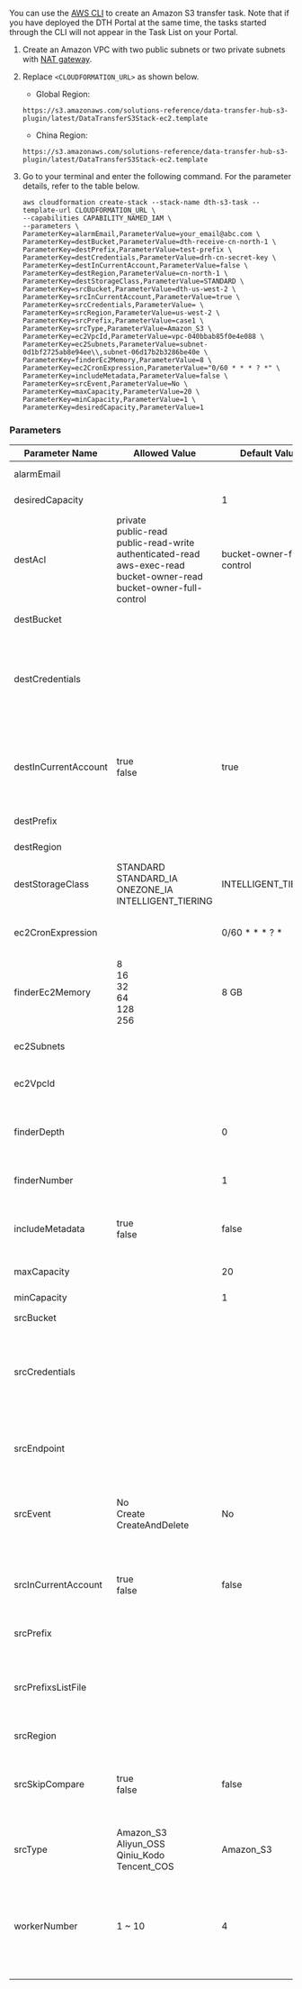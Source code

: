 You can use the [AWS CLI][aws-cli] to create an Amazon S3 transfer task. Note that if you have deployed the DTH Portal at the same time, the tasks started through the CLI will not appear in the Task List on your Portal.

1. Create an Amazon VPC with two public subnets or two private subnets with [NAT gateway][nat].

2. Replace `<CLOUDFORMATION_URL>` as shown below.

    - Global Region: 
    ```
    https://s3.amazonaws.com/solutions-reference/data-transfer-hub-s3-plugin/latest/DataTransferS3Stack-ec2.template
    ```
    - China Region: 
    ```
    https://s3.amazonaws.com/solutions-reference/data-transfer-hub-s3-plugin/latest/DataTransferS3Stack-ec2.template
    ```

3. Go to your terminal and enter the following command. For the parameter details, refer to the table below.

    ```shell
    aws cloudformation create-stack --stack-name dth-s3-task --template-url CLOUDFORMATION_URL \
    --capabilities CAPABILITY_NAMED_IAM \
    --parameters \
    ParameterKey=alarmEmail,ParameterValue=your_email@abc.com \
    ParameterKey=destBucket,ParameterValue=dth-receive-cn-north-1 \
    ParameterKey=destPrefix,ParameterValue=test-prefix \
    ParameterKey=destCredentials,ParameterValue=drh-cn-secret-key \
    ParameterKey=destInCurrentAccount,ParameterValue=false \
    ParameterKey=destRegion,ParameterValue=cn-north-1 \
    ParameterKey=destStorageClass,ParameterValue=STANDARD \
    ParameterKey=srcBucket,ParameterValue=dth-us-west-2 \
    ParameterKey=srcInCurrentAccount,ParameterValue=true \
    ParameterKey=srcCredentials,ParameterValue= \
    ParameterKey=srcRegion,ParameterValue=us-west-2 \
    ParameterKey=srcPrefix,ParameterValue=case1 \
    ParameterKey=srcType,ParameterValue=Amazon_S3 \
    ParameterKey=ec2VpcId,ParameterValue=vpc-040bbab85f0e4e088 \
    ParameterKey=ec2Subnets,ParameterValue=subnet-0d1bf2725ab8e94ee\\,subnet-06d17b2b3286be40e \
    ParameterKey=finderEc2Memory,ParameterValue=8 \
    ParameterKey=ec2CronExpression,ParameterValue="0/60 * * * ? *" \
    ParameterKey=includeMetadata,ParameterValue=false \
    ParameterKey=srcEvent,ParameterValue=No \
    ParameterKey=maxCapacity,ParameterValue=20 \
    ParameterKey=minCapacity,ParameterValue=1 \
    ParameterKey=desiredCapacity,ParameterValue=1
    ```
### Parameters

| Parameter Name | Allowed Value | Default Value | Description |
| --- | --- | --- | --- |
| alarmEmail |  |  | An email to which errors will be sent
| desiredCapacity |  | 1 | Desired capacity for Auto Scaling Group
| destAcl | private <br> public-read <br> public-read-write <br> authenticated-read <br> aws-exec-read <br> bucket-owner-read <br> bucket-owner-full-control | bucket-owner-full-control | Destination access control list
| destBucket |  |  | Destination bucket name
| destCredentials |  |  | Secret name in Secrets Manager used to keep AK/SK credentials for destination bucket. Leave it blank if the destination bucket is in the current account
| destInCurrentAccount | true <br> false | true | Indicates whether the destination bucket is in current account. If not, you should provide a credential with read and write access
| destPrefix |  |  | Destination prefix (Optional)
| destRegion |  |  | Destination region name
| destStorageClass | STANDARD <br> STANDARD_IA <br> ONEZONE_IA <br> INTELLIGENT_TIERING | INTELLIGENT_TIERING | Destination storage class, which defaults to INTELLIGENT_TIERING
| ec2CronExpression |  | 0/60 * * * ? * | Cron expression for EC2 Finder task <br> "" for one time transfer. |
| finderEc2Memory | 8 <br> 16 <br> 32 <br> 64 <br> 128 <br> 256 | 8 GB| The amount of memory (in GB) used by the Finder task.
| ec2Subnets |  |  | Two public subnets or two private subnets with [NAT gateway][nat] |
| ec2VpcId |  |  | VPC ID to run EC2 task, for example, vpc-bef13dc7
| finderDepth |  | 0 | Depth of sub folders to compare in parallel. 0 means comparing all objects in sequence
| finderNumber |  | 1 | The number of finder threads to run in parallel
| includeMetadata | true <br> false | false | Indicates whether to add replication of object metadata. If true, there will be additional API calls.
| maxCapacity |  | 20 | Maximum capacity for Auto Scaling Group
| minCapacity |  | 1 | Minimum capacity for Auto Scaling Group
| srcBucket |  |  | Source bucket name
| srcCredentials |  |  | Secret name in Secrets Manager used to keep AK/SK credentials for Source Bucket. Leave it blank if source bucket is in the current account or source is open data
| srcEndpoint |  |  | Source Endpoint URL (Optional). Leave it blank unless you want to provide a custom Endpoint URL
| srcEvent | No <br> Create <br> CreateAndDelete | No | Whether to enable S3 Event to trigger the replication. Note that S3Event is only applicable if source is in the current account
| srcInCurrentAccount | true <br> false | false | Indicates whether the source bucket is in the current account. If not, you should provide a credential with read access
| srcPrefix |  |  | Source prefix (Optional)
| srcPrefixsListFile |  |  | Source prefix list file S3 path (Optional). It supports txt type, for example, my_prefix_list.txt, and the maximum number of lines is 10 millions 
| srcRegion |  |  | Source region name
| srcSkipCompare | true <br> false | false | Indicates whether to skip the data comparison in task finding process. If yes, all data in the source will be sent to the destination
| srcType | Amazon_S3 <br> Aliyun_OSS <br> Qiniu_Kodo <br> Tencent_COS | Amazon_S3 | If you choose to use the Endpoint mode, please select Amazon_S3.
| workerNumber | 1 ~ 10 | 4 | The number of worker threads to run in one worker node/instance. For small files (size < 1MB), you can increase the number of workers to improve the transfer performance.


[aws-cli]: https://aws.amazon.com/cli/
[nat]: https://docs.aws.amazon.com/vpc/latest/userguide/vpc-nat-gateway.html